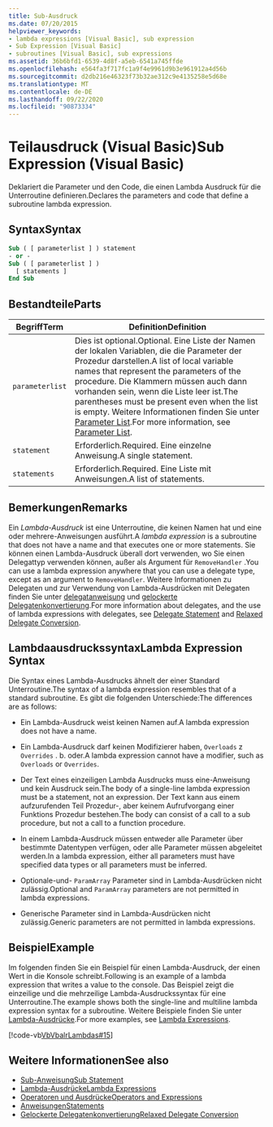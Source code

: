 ```yaml
---
title: Sub-Ausdruck
ms.date: 07/20/2015
helpviewer_keywords:
- lambda expressions [Visual Basic], sub expression
- Sub Expression [Visual Basic]
- subroutines [Visual Basic], sub expressions
ms.assetid: 36b6bfd1-6539-4d8f-a5eb-6541a745ffde
ms.openlocfilehash: e564fa3f717fc1a9f4e9961d9b3e961912a4d56b
ms.sourcegitcommit: d2db216e46323f73b32ae312c9e4135258e5d68e
ms.translationtype: MT
ms.contentlocale: de-DE
ms.lasthandoff: 09/22/2020
ms.locfileid: "90873334"
---
```

# <a name="sub-expression-visual-basic"></a><span data-ttu-id="eafa7-102">Teilausdruck (Visual Basic)</span><span class="sxs-lookup"><span data-stu-id="eafa7-102">Sub Expression (Visual Basic)</span></span>

<span data-ttu-id="eafa7-103">Deklariert die Parameter und den Code, die einen Lambda Ausdruck für die Unterroutine definieren.</span><span class="sxs-lookup"><span data-stu-id="eafa7-103">Declares the parameters and code that define a subroutine lambda expression.</span></span>  
  
## <a name="syntax"></a><span data-ttu-id="eafa7-104">Syntax</span><span class="sxs-lookup"><span data-stu-id="eafa7-104">Syntax</span></span>  
  
```vb  
Sub ( [ parameterlist ] ) statement  
- or -  
Sub ( [ parameterlist ] )  
  [ statements ]  
End Sub  
```  
  
## <a name="parts"></a><span data-ttu-id="eafa7-105">Bestandteile</span><span class="sxs-lookup"><span data-stu-id="eafa7-105">Parts</span></span>  
  
|<span data-ttu-id="eafa7-106">Begriff</span><span class="sxs-lookup"><span data-stu-id="eafa7-106">Term</span></span>|<span data-ttu-id="eafa7-107">Definition</span><span class="sxs-lookup"><span data-stu-id="eafa7-107">Definition</span></span>|  
|---|---|  
|`parameterlist`|<span data-ttu-id="eafa7-108">Dies ist optional.</span><span class="sxs-lookup"><span data-stu-id="eafa7-108">Optional.</span></span> <span data-ttu-id="eafa7-109">Eine Liste der Namen der lokalen Variablen, die die Parameter der Prozedur darstellen.</span><span class="sxs-lookup"><span data-stu-id="eafa7-109">A list of local variable names that represent the parameters of the procedure.</span></span> <span data-ttu-id="eafa7-110">Die Klammern müssen auch dann vorhanden sein, wenn die Liste leer ist.</span><span class="sxs-lookup"><span data-stu-id="eafa7-110">The parentheses must be present even when the list is empty.</span></span> <span data-ttu-id="eafa7-111">Weitere Informationen finden Sie unter [Parameter List](../statements/parameter-list.md).</span><span class="sxs-lookup"><span data-stu-id="eafa7-111">For more information, see [Parameter List](../statements/parameter-list.md).</span></span>|  
|`statement`|<span data-ttu-id="eafa7-112">Erforderlich.</span><span class="sxs-lookup"><span data-stu-id="eafa7-112">Required.</span></span> <span data-ttu-id="eafa7-113">Eine einzelne Anweisung.</span><span class="sxs-lookup"><span data-stu-id="eafa7-113">A single statement.</span></span>|  
|`statements`|<span data-ttu-id="eafa7-114">Erforderlich.</span><span class="sxs-lookup"><span data-stu-id="eafa7-114">Required.</span></span> <span data-ttu-id="eafa7-115">Eine Liste mit Anweisungen.</span><span class="sxs-lookup"><span data-stu-id="eafa7-115">A list of statements.</span></span>|  
  
## <a name="remarks"></a><span data-ttu-id="eafa7-116">Bemerkungen</span><span class="sxs-lookup"><span data-stu-id="eafa7-116">Remarks</span></span>  

 <span data-ttu-id="eafa7-117">Ein *Lambda-Ausdruck* ist eine Unterroutine, die keinen Namen hat und eine oder mehrere-Anweisungen ausführt.</span><span class="sxs-lookup"><span data-stu-id="eafa7-117">A *lambda expression* is a subroutine that does not have a name and that executes one or more statements.</span></span> <span data-ttu-id="eafa7-118">Sie können einen Lambda-Ausdruck überall dort verwenden, wo Sie einen Delegattyp verwenden können, außer als Argument für `RemoveHandler` .</span><span class="sxs-lookup"><span data-stu-id="eafa7-118">You can use a lambda expression anywhere that you can use a delegate type, except as an argument to `RemoveHandler`.</span></span> <span data-ttu-id="eafa7-119">Weitere Informationen zu Delegaten und zur Verwendung von Lambda-Ausdrücken mit Delegaten finden Sie unter [delegatanweisung](../statements/delegate-statement.md) und [gelockerte Delegatenkonvertierung](../../programming-guide/language-features/delegates/relaxed-delegate-conversion.md).</span><span class="sxs-lookup"><span data-stu-id="eafa7-119">For more information about delegates, and the use of lambda expressions with delegates, see [Delegate Statement](../statements/delegate-statement.md) and [Relaxed Delegate Conversion](../../programming-guide/language-features/delegates/relaxed-delegate-conversion.md).</span></span>  
  
## <a name="lambda-expression-syntax"></a><span data-ttu-id="eafa7-120">Lambdaausdruckssyntax</span><span class="sxs-lookup"><span data-stu-id="eafa7-120">Lambda Expression Syntax</span></span>  

 <span data-ttu-id="eafa7-121">Die Syntax eines Lambda-Ausdrucks ähnelt der einer Standard Unterroutine.</span><span class="sxs-lookup"><span data-stu-id="eafa7-121">The syntax of a lambda expression resembles that of a standard subroutine.</span></span> <span data-ttu-id="eafa7-122">Es gibt die folgenden Unterschiede:</span><span class="sxs-lookup"><span data-stu-id="eafa7-122">The differences are as follows:</span></span>  
  
- <span data-ttu-id="eafa7-123">Ein Lambda-Ausdruck weist keinen Namen auf.</span><span class="sxs-lookup"><span data-stu-id="eafa7-123">A lambda expression does not have a name.</span></span>  
  
- <span data-ttu-id="eafa7-124">Ein Lambda-Ausdruck darf keinen Modifizierer haben, `Overloads` z `Overrides` . b. oder.</span><span class="sxs-lookup"><span data-stu-id="eafa7-124">A lambda expression cannot have a modifier, such as `Overloads` or `Overrides`.</span></span>  
  
- <span data-ttu-id="eafa7-125">Der Text eines einzeiligen Lambda Ausdrucks muss eine-Anweisung und kein Ausdruck sein.</span><span class="sxs-lookup"><span data-stu-id="eafa7-125">The body of a single-line lambda expression must be a statement, not an expression.</span></span> <span data-ttu-id="eafa7-126">Der Text kann aus einem aufzurufenden Teil Prozedur-, aber keinem Aufrufvorgang einer Funktions Prozedur bestehen.</span><span class="sxs-lookup"><span data-stu-id="eafa7-126">The body can consist of a call to a sub procedure, but not a call to a function procedure.</span></span>  
  
- <span data-ttu-id="eafa7-127">In einem Lambda-Ausdruck müssen entweder alle Parameter über bestimmte Datentypen verfügen, oder alle Parameter müssen abgeleitet werden.</span><span class="sxs-lookup"><span data-stu-id="eafa7-127">In a lambda expression, either all parameters must have specified data types or all parameters must be inferred.</span></span>  
  
- <span data-ttu-id="eafa7-128">Optionale-und- `ParamArray` Parameter sind in Lambda-Ausdrücken nicht zulässig.</span><span class="sxs-lookup"><span data-stu-id="eafa7-128">Optional and `ParamArray` parameters are not permitted in lambda expressions.</span></span>  
  
- <span data-ttu-id="eafa7-129">Generische Parameter sind in Lambda-Ausdrücken nicht zulässig.</span><span class="sxs-lookup"><span data-stu-id="eafa7-129">Generic parameters are not permitted in lambda expressions.</span></span>  
  
## <a name="example"></a><span data-ttu-id="eafa7-130">Beispiel</span><span class="sxs-lookup"><span data-stu-id="eafa7-130">Example</span></span>  

 <span data-ttu-id="eafa7-131">Im folgenden finden Sie ein Beispiel für einen Lambda-Ausdruck, der einen Wert in die Konsole schreibt.</span><span class="sxs-lookup"><span data-stu-id="eafa7-131">Following is an example of a lambda expression that writes a value to the console.</span></span> <span data-ttu-id="eafa7-132">Das Beispiel zeigt die einzeilige und die mehrzeilige Lambda-Ausdruckssyntax für eine Unterroutine.</span><span class="sxs-lookup"><span data-stu-id="eafa7-132">The example shows both the single-line and multiline lambda expression syntax for a subroutine.</span></span> <span data-ttu-id="eafa7-133">Weitere Beispiele finden Sie unter [Lambda-Ausdrücke](../../programming-guide/language-features/procedures/lambda-expressions.md).</span><span class="sxs-lookup"><span data-stu-id="eafa7-133">For more examples, see [Lambda Expressions](../../programming-guide/language-features/procedures/lambda-expressions.md).</span></span>  
  
 [!code-vb[VbVbalrLambdas#15](~/samples/snippets/visualbasic/VS_Snippets_VBCSharp/VbVbalrLambdas/VB/Class1.vb#15)]  
  
## <a name="see-also"></a><span data-ttu-id="eafa7-134">Weitere Informationen</span><span class="sxs-lookup"><span data-stu-id="eafa7-134">See also</span></span>

- [<span data-ttu-id="eafa7-135">Sub-Anweisung</span><span class="sxs-lookup"><span data-stu-id="eafa7-135">Sub Statement</span></span>](../statements/sub-statement.md)
- [<span data-ttu-id="eafa7-136">Lambda-Ausdrücke</span><span class="sxs-lookup"><span data-stu-id="eafa7-136">Lambda Expressions</span></span>](../../programming-guide/language-features/procedures/lambda-expressions.md)
- [<span data-ttu-id="eafa7-137">Operatoren und Ausdrücke</span><span class="sxs-lookup"><span data-stu-id="eafa7-137">Operators and Expressions</span></span>](../../programming-guide/language-features/operators-and-expressions/index.md)
- [<span data-ttu-id="eafa7-138">Anweisungen</span><span class="sxs-lookup"><span data-stu-id="eafa7-138">Statements</span></span>](../../programming-guide/language-features/statements.md)
- [<span data-ttu-id="eafa7-139">Gelockerte Delegatenkonvertierung</span><span class="sxs-lookup"><span data-stu-id="eafa7-139">Relaxed Delegate Conversion</span></span>](../../programming-guide/language-features/delegates/relaxed-delegate-conversion.md)
